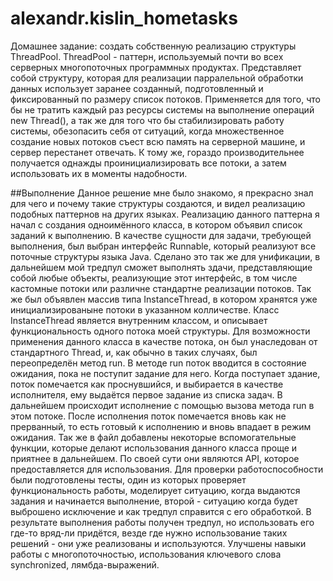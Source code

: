# alexandr.kislin_hometasks
Домашнее задание: создать собственную реализацию структуры ThreadPool.
ThreadPool - паттерн, используемый почти во всех серверных многопоточных программных продуктах. Представляет собой структуру, которая для реализации парралельной обработки данных использует заранее созданный, подготовленный и фиксированный по размеру список потоков.
Применяется для того, что бы не тратить каждый раз ресурсы системы на выполнение операций new Thread(), а так же для того что бы стабилизировать работу системы, обезопасить себя от ситуаций, когда множественное создание новых потоков съест всю память на серверной машине, и сервер перестанет отвечать.
К тому же, гораздо производительнее получается однажды проинициализировать все потоки, а затем использовать их в моменты надобности.

##Выполнение
Данное решение мне было знакомо, я прекрасно знал для чего и почему такие структуры создаются, и видел реализацию подобных паттернов на других языках.
Реализацию данного паттерна я начал с создания одноимённого класса, в котором объявил список заданий к выполнению. В качестве сущности для задачи, требующей выполнения, был выбран интерфейс Runnable, который реализуют все поточные структуры языка Java. Сделано это так же для унификации, в дальнейшем мой тредпул сможет выполнять здачи, представляющие собой любые объекты, реализующие этот интерфейс, в том числе кастомные потоки или различне стандартне реализации потоков.
 Так же был объявлен массив типа InstanceThread, в котором хранятся уже инициализированыне потоки в указанном колличестве. Класс InstanceThread является внутренним классом, и описывает функциональность одного потока моей структуры. Для возможности применения данного класса в качестве потока, он был унаследован от стандартного Thread, и, как обычно в таких случаях, был переопределён метод run.
 В методе run поток вводится в состояние ожидания, пока не поступит задание для него. Когда поступает здание, поток помечается как проснувшийся, и выбирается в качестве исполнителя, ему выдаётся первое задание из списка задач. В дальнейшем происходит исполнение с помощью вызова метода run в этом потоке.
После исполнения поток помечается вновь как не прерванный, то есть готовый к исполнению и вновь впадает в режим ожидания.
 Так же в файл добавлены некоторые вспомогательные функции, которые делают использования данного класса проще и приятнее в дальнейшем. По своей сути они являются API, которое предоставляется для использования.
 Для проверки работоспособности были подготовлены тесты, один из которых проверяет функциональность работы, моделирует ситуацию, когда выдаются задания и начинается выполнение, второй - ситуацию когда будет выброшено исключение и как тредпул справится с его обработкой.
 В результате выполнения работы получен тредпул, но использовать его где-то вряд-ли придётся, везде где нужно использование таких решений - они уже реализованы и используются. Улучшены навыки работы с многопоточностью, использования ключевого слова synchronized, лямбда-выражений.